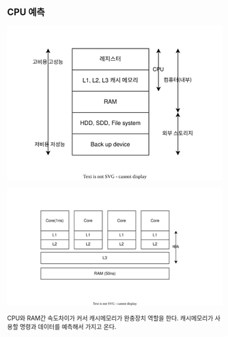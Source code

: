 ## CPU 예측

![alt text](메모리비교.drawio.svg)

![alt text](캐시메모리.drawio.svg)

CPU와 RAM간 속도차이가 커서 캐시메모리가 완충장치 역할을 한다. 캐시메모리가 사용할 명령과 데이터를 예측해서 가지고 온다.